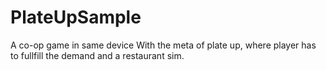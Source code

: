 # PlateUpSample
 A co-op game in same device With the meta of plate up, where player has to fullfill the demand and a restaurant sim.
